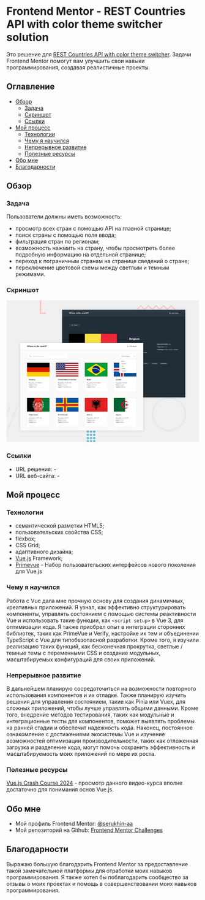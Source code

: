 # Frontend Mentor - REST Countries API with color theme switcher solution

Это решение для [REST Countries API with color theme switcher](https://www.frontendmentor.io/challenges/rest-countries-api-with-color-theme-switcher-5cacc469fec04111f7b848ca). Задачи Frontend Mentor помогут вам улучшить свои навыки программирования, создавая реалистичные проекты.

## Оглавление

- [Обзор](#обзор)
  - [Задача](#задача)
  - [Скриншот](#скриншот)
  - [Ссылки](#ссылки)
- [Мой процесс](#мой-процесс)
  - [Технологии](#технологии)
  - [Чему я научился](#чему-я-научился)
  - [Непрерывное развитие](#непрерывное-развитие)
  - [Полезные ресурсы](#полезные-ресурсы)
- [Обо мне](#обо-мне)
- [Благодарности](#благодарности)

## Обзор

### Задача

Пользователи должны иметь возможность:

- просмотр всех стран с помощью API на главной странице;
- поиск страны с помощью поля ввода;
- фильтрация стран по регионам;
- возможность нажмить на страну, чтобы просмотреть более подробную информацию на отдельной странице;
- переход к пограничным странам на странице сведений о стране;
- переключение цветовой схемы между светлым и темным режимами.

### Скриншот

![](./screenshot.jpg)

### Ссылки

- URL решения: -
- URL веб-сайта: -

## Мой процесс

### Технологии

- семантической разметки HTML5;
- пользовательских свойства CSS;
- flexbox;
- CSS Grid;
- адаптивного дизайна;
- [Vue.js](https://vuejs.org/) Framework;
- [Primevue](https://primevue.org/) - Набор пользовательских интерфейсов нового поколения для Vue.js

### Чему я научился

Работа с Vue дала мне прочную основу для создания динамичных, креативных приложений. Я узнал, как эффективно структурировать компоненты, управлять состоянием с помощью системы реактивности Vue и использовать такие функции, как `<script setup>` в Vue 3, для оптимизации кода. Я также приобрел опыт в интеграции сторонних библиотек, таких как PrimeVue и Verify, настройке их тем и объединении TypeScript с Vue для типобезопасной разработки. Кроме того, я изучили реализацию таких функций, как бесконечная прокрутка, светлые / темные темы с переменными CSS и создание модульных, масштабируемых конфигураций для своих приложений.

### Непрерывное развитие

В дальнейшем планирую сосредоточиться на возможности повторного использования компонентов и их отладке. Также планирую изучить решения для управления состоянием, такие как Pinia или Vuex, для сложных приложений, чтобы лучше управлять общими данными. Кроме того, внедрение методов тестирования, таких как модульные и интеграционные тесты для компонентов, поможет выявлять проблемы на ранней стадии и обеспечит надежность кода. Наконец, постоянное ознакомление с достижениями экосистемы Vue и изучение возможностей оптимизации производительности, таких как отложенная загрузка и разделение кода, могут помочь сохранить эффективность и масштабируемость моих приложений по мере их роста.

### Полезные ресурсы

[Vue.js Crash Course 2024](https://www.youtube.com/watch?v=VeNfHj6MhgA) - просмотр данного видео-курса вполне достаточно для понимания основ Vue.js.

## Обо мне

- Мой профиль Frontend Mentor: [@serukhin-aa](https://www.frontendmentor.io/profile/serukhin-aa)
- Мой репозиторий на Github: [Frontend Mentor Сhallenges](https://github.com/serukhin-aa/frontend-mentor-challenges.git)

## Благодарности

Выражаю большую благодарить Frontend Mentor за предоставление такой замечательной платформы для отработки моих навыков программирования. Я также хотел бы поблагодарить сообщество за отзывы о моих проектах и помощь в совершенствовании моих навыков программирования.
